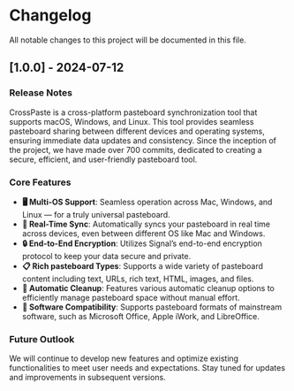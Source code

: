 # Changelog

All notable changes to this project will be documented in this file.

## [1.0.0] - 2024-07-12

### Release Notes
CrossPaste is a cross-platform pasteboard synchronization tool that supports macOS, Windows, and Linux. This tool provides seamless pasteboard sharing between different devices and operating systems, ensuring immediate data updates and consistency. Since the inception of the project, we have made over 700 commits, dedicated to creating a secure, efficient, and user-friendly pasteboard tool.

### Core Features
- **🖥️ Multi-OS Support**: Seamless operation across Mac, Windows, and Linux — for a truly universal pasteboard.
- **🔄 Real-Time Sync**: Automatically syncs your pasteboard in real time across devices, even between different OS like Mac and Windows.
- **🔒 End-to-End Encryption**: Utilizes Signal’s end-to-end encryption protocol to keep your data secure and private.
- **📋 Rich pasteboard Types**: Supports a wide variety of pasteboard content including text, URLs, rich text, HTML, images, and files.
- **🧹 Automatic Cleanup**: Features various automatic cleanup options to efficiently manage pasteboard space without manual effort.
- **🔌 Software Compatibility**: Supports pasteboard formats of mainstream software, such as Microsoft Office, Apple iWork, and LibreOffice.

### Future Outlook
We will continue to develop new features and optimize existing functionalities to meet user needs and expectations. Stay tuned for updates and improvements in subsequent versions.
